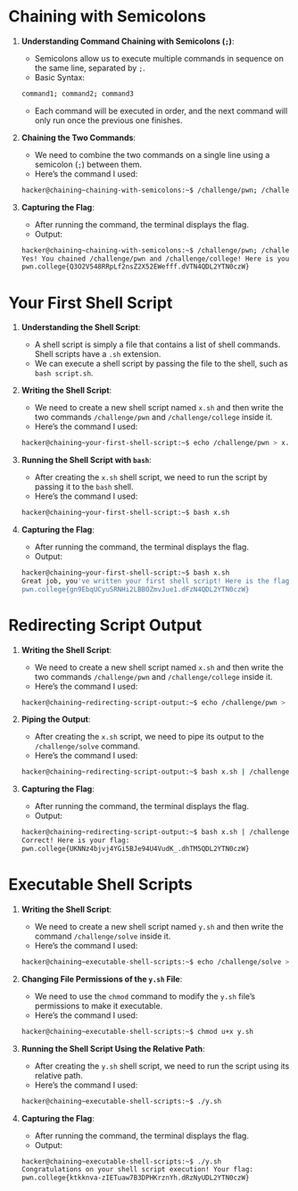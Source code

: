# Chaining with Semicolons

1. **Understanding Command Chaining with Semicolons (`;`)**:
    - Semicolons allow us to execute multiple commands in sequence on the same line, separated by `;`.
    - Basic Syntax:
    ```bash
    command1; command2; command3
    ```
    - Each command will be executed in order, and the next command will only run once the previous one finishes.

2. **Chaining the Two Commands**:
    - We need to combine the two commands on a single line using a semicolon (`;`) between them.
    - Here’s the command I used:
    ```bash
    hacker@chaining~chaining-with-semicolons:~$ /challenge/pwn; /challenge/college
    ```

3. **Capturing the Flag**:
    - After running the command, the terminal displays the flag.
    - Output:
    ```bash
    hacker@chaining~chaining-with-semicolons:~$ /challenge/pwn; /challenge/college
    Yes! You chained /challenge/pwn and /challenge/college! Here is your flag:
    pwn.college{Q3O2V548RRpLf2nsZ2X52EWefff.dVTN4QDL2YTN0czW}
    ```

# Your First Shell Script

1. **Understanding the Shell Script**:
    - A shell script is simply a file that contains a list of shell commands. Shell scripts have a `.sh` extension.
    - We can execute a shell script by passing the file to the shell, such as `bash script.sh`.

2. **Writing the Shell Script**:
    - We need to create a new shell script named `x.sh` and then write the two commands `/challenge/pwn` and `/challenge/college` inside it.
    - Here’s the command I used:
    ```bash
    hacker@chaining~your-first-shell-script:~$ echo /challenge/pwn > x.sh && echo /challenge/college >> x.sh
    ```

3. **Running the Shell Script with `bash`**:
   - After creating the `x.sh` shell script, we need to run the script by passing it to the `bash` shell.
   - Here’s the command I used:
    ```bash
    hacker@chaining~your-first-shell-script:~$ bash x.sh
    ```

4. **Capturing the Flag**:
    - After running the command, the terminal displays the flag.
    - Output:
    ```bash
    hacker@chaining~your-first-shell-script:~$ bash x.sh
    Great job, you've written your first shell script! Here is the flag:
    pwn.college{gn9EbqUCyuSRNHi2LBBOZmvJue1.dFzN4QDL2YTN0czW}
    ```

# Redirecting Script Output

1. **Writing the Shell Script**:
    - We need to create a new shell script named `x.sh` and then write the two commands `/challenge/pwn` and `/challenge/college` inside it.
    - Here’s the command I used:
    ```bash
    hacker@chaining~redirecting-script-output:~$ echo /challenge/pwn > x.sh && echo /challenge/college >> x.sh
    ```

2. **Piping the Output**:
    - After creating the `x.sh` script, we need to pipe its output to the `/challenge/solve` command.
    - Here’s the command I used:
    ```bash
    hacker@chaining~redirecting-script-output:~$ bash x.sh | /challenge/solve
    ```

3. **Capturing the Flag**:
    - After running the command, the terminal displays the flag.
    - Output:
    ```bash
    hacker@chaining~redirecting-script-output:~$ bash x.sh | /challenge/solve
    Correct! Here is your flag:
    pwn.college{UKNNz4bjvj4YGi5BJe94U4VudK_.dhTM5QDL2YTN0czW}
    ```
    
# Executable Shell Scripts

1. **Writing the Shell Script**:
    - We need to create a new shell script named `y.sh` and then write the command `/challenge/solve` inside it.
    - Here’s the command I used:
    ```bash
    hacker@chaining~executable-shell-scripts:~$ echo /challenge/solve > y.sh
    ```

2. **Changing File Permissions of the `y.sh` File**:
    - We need to use the `chmod` command to modify the `y.sh` file’s permissions to make it executable.
    - Here’s the command I used:
    ```bash
    hacker@chaining~executable-shell-scripts:~$ chmod u+x y.sh
    ```

3. **Running the Shell Script Using the Relative Path**:
   - After creating the `y.sh` shell script, we need to run the script using its relative path.
   - Here’s the command I used:
    ```bash
    hacker@chaining~executable-shell-scripts:~$ ./y.sh
    ```

4. **Capturing the Flag**:
    - After running the command, the terminal displays the flag.
    - Output:
    ```bash
    hacker@chaining~executable-shell-scripts:~$ ./y.sh
    Congratulations on your shell script execution! Your flag:
    pwn.college{ktkknva-zIETuaw7B3DPHKrznYh.dRzNyUDL2YTN0czW}
    ```
